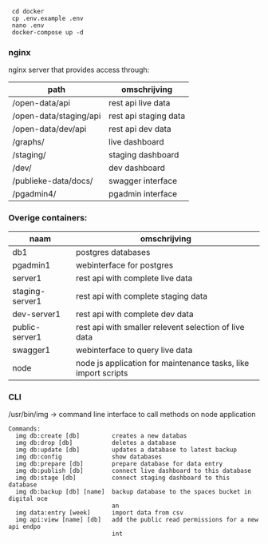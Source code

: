 
```
 cd docker
 cp .env.example .env
 nano .env
 docker-compose up -d

```
 
### nginx
 nginx server that provides access through:

|path|omschrijving|
|---|---|
| /open-data/api | rest api live data |
| /open-data/staging/api | rest api staging data |
| /open-data/dev/api | rest api dev data |
| /graphs/ | live dashboard |
| /staging/ | staging dashboard |
| /dev/ | dev dashboard |
| /publieke-data/docs/ | swagger interface |
| /pgadmin4/ | pgadmin interface |

### Overige containers:

|naam|omschrijving|
|---|---|
| db1 | postgres databases | 
| pgadmin1 | webinterface for postgres |
| server1 | rest api with complete live data |
| staging-server1 | rest api with complete staging data | 
| dev-server1 | rest api with complete dev data |
| public-server1 | rest api with smaller relevent selection of live data |
| swagger1 | webinterface to query live data |
| node | node js application for maintenance tasks, like import scripts |

### CLI 

/usr/bin/img -> command line interface to call methods on node application 

```
Commands:
  img db:create [db]         creates a new databas
  img db:drop [db]           deletes a database
  img db:update [db]         updates a database to latest backup
  img db:config              show databases
  img db:prepare [db]        prepare database for data entry
  img db:publish [db]        connect live dashboard to this database
  img db:stage [db]          connect staging dashboard to this database
  img db:backup [db] [name]  backup database to the spaces bucket in digital oce
                             an
  img data:entry [week]      import data from csv
  img api:view [name] [db]   add the public read permissions for a new api endpo
                             int

```

